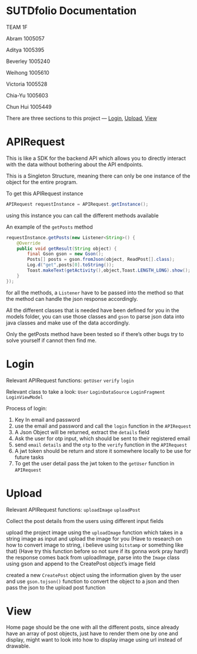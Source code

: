 # SUTDfolio Documentation

  
TEAM 1F

Abram 1005057

Aditya 1005395

Beverley 1005240

Weihong 1005610  

Victoria 1005528 

Chia-Yu 1005603

Chun Hui 1005449




There are three sections to this project — [Login](#Login), [Upload](#Upload), [View](#View)

# APIRequest

This is like a SDK for the backend API which allows you to directly interact with the data without bothering about the API endpoints.

This is a Singleton Structure, meaning there can only be one instance of the object for the entire program.

To get this APIRequest instance 

```java
APIRequest requestInstance = APIRequest.getInstance();
```

using this instance you can call the different methods available

An example of the `getPosts` method

```java
requestInstance.getPosts(new Listener<String>() {
    @Override
    public void getResult(String object) {
        final Gson gson = new Gson();
        Posts[] posts = gson.fromJson(object, ReadPost[].class);
        Log.d("get",posts[0].toString());
        Toast.makeText(getActivity(),object,Toast.LENGTH_LONG).show();
    }
});
```

for all the methods, a `Listener` have to be passed into the method so that the method can handle the json response accordingly.

All the different classes that is needed have been defined for you in the models folder, you can use those classes and `gson` to parse json data into java classes and make use of the data accordingly.

Only the getPosts method have been tested so if there’s other bugs try to solve yourself if cannot then find me.

# Login

Relevant APIRequest functions: `getUser` `verify` `login`

Relevant class to take a look: `User` `LoginDataSource` `LoginFragment` `LoginViewModel`

Process of login:

1. Key In email and password
2. use the email and password and call the `login` function in the `APIRequest`
3. A Json Object will be returned, extract the `details` field
4. Ask the user for otp input, which should be sent to their registered email
5. send `email` `details` and the `otp` to the `verify` function in the `APIRequest`
6. A jwt token should be return and store it somewhere locally to be use for future tasks
7. To get the user detail pass the jwt token to the `getUser` function in `APIRequest`

# Upload

Relevant APIRequest functions: `uploadImage` `uploadPost` 

Collect the post details from the users using different input fields

upload the project image using the `uploadImage` function which takes in a string image as input and upload the image for you (Have to research on how to convert image to string, i believe using `bitstamp` or something like that) (Have try this function before so not sure if its gonna work pray hard!) the response comes back from uploadImage, parse into the `Image` class using gson and append to the CreatePost object’s image field

created a new `CreatePost` object using the information given by the user and use `gson.tojson()` function to convert the object to a json and then pass the json to the upload post function

# View

Home page should be the one with all the different posts, since already have an array of post objects, just have to render them one by one and display, might want to look into how to display image using url instead of drawable.
